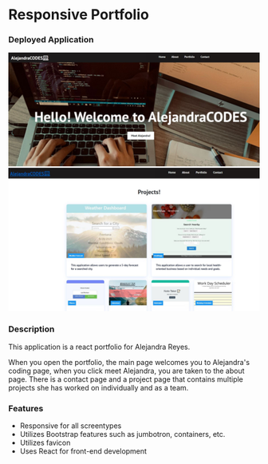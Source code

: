 # Responsive Portfolio

### Deployed Application 

![Screenshot of responsive portfolio](./public/images/port1.JPG)
![Screenshot of responsive portfolio](./public/images/port2.JPG)

### Description 
This application is a react portfolio for Alejandra Reyes.

When you open the portfolio, the main page welcomes you to Alejandra's coding page, when you click meet Alejandra, you are taken to the about page. There is a contact page and a project page that contains multiple projects she has worked on individually and as a team. 

### Features
* Responsive for all screentypes
* Utilizes Bootstrap features such as jumbotron, containers, etc.   
* Utilizes favicon
* Uses React for front-end development
